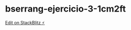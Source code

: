 # bserrang-ejercicio-3-1cm2ft

[Edit on StackBlitz ⚡️](https://stackblitz.com/edit/bserrang-ejercicio-3-1cm2ft)